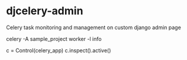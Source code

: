 # djcelery-admin
Celery task monitoring and management on custom django admin page

celery -A sample_project worker -l info

c = Control(celery_app)
c.inspect().active()